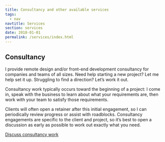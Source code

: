 ```yaml
---
title: Consultancy and other available services
tags:
  - nav
navtitle: Services
section: services
date: 2018-01-01
permalink: /services/index.html
---
```


## Consultancy

I provide remote design and/or front-end development consultancy for companies and teams of all sizes. Need help starting a new project? Let me help set it up. Struggling to find a direction? Let’s work it out.

Consultancy work typically occurs toward the beginning of a project: I come in, speak with the business to learn about what your requirements are, then work with your team to satisfy those requirements.

Clients will often open a retainer after this initial engagement, so I can periodically review progress or assist with roadblocks. Consultancy engagements are specific to the client and project, so it’s best to open a discussion as early as possible to work out exactly what you need.

<a class="chevron" href="mailto:hello@kylefoster.design?subject=Consultancy Engagement">Discuss consultancy work</a>